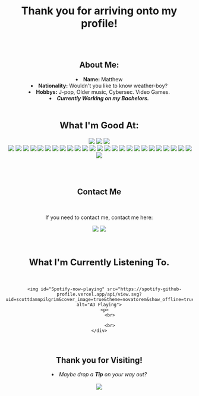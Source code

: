 <body>
<h1 align="center"> Thank you for arriving onto my profile!</h1>
<br>
<br>
<div>
    <h2 align="center"> About Me: </h2>
</div>
<div align="center">
    <li>
        <b>Name:</b> Matthew</li>
	</li>
    <li>
        <b>Nationality:</b> Wouldn't you like to know weather-boy?
    </li>
    <li>
        <b>Hobbys:</b> J-pop, Older music, Cybersec. Video Games.
    </li>
    <li>
        <b><i>Currently Working on my Bachelors.</i></b> 
    </li>
    <br>
</div>
<div>
    <h2 align="Center" style="font-size: 24px"> What I'm Good At:</h2>
    <p>
</div>
<div>
    <p align="center"><img src="https://a11ybadges.com/badge?logo=adobecreativecloud"/> <img src="https://img.shields.io/badge/html5%20-%23E34F26.svg?&style=for-the-badge&logo=html5&logoColor=white"/> <img src="https://img.shields.io/badge/css3%20-%231572B6.svg?&style=for-the-badge&logo=css3&logoColor=white"/><br>
         <img src="https://img.shields.io/badge/node.js%20-%2343853D.svg?&style=for-the-badge&logo=node.js&logoColor=white"/> <img src="https://img.shields.io/badge/javascript%20-%23323330.svg?&style=for-the-badge&logo=javascript&logoColor=%23F7DF1E"/> <img src="https://img.shields.io/badge/git%20-%23F05033.svg?&style=for-the-badge&logo=git&logoColor=white"/> <img src="https://img.shields.io/badge/github%20-%23121011.svg?&style=for-the-badge&logo=github&logoColor=white"/>
		<img src="https://img.shields.io/badge/bootstrap%20-%23563D7C.svg?&style=for-the-badge&logo=bootstrap&logoColor=white"/> <img src="https://img.shields.io/badge/markdown-%23000000.svg?&style=for-the-badge&logo=markdown&logoColor=white"/> <img src="https://img.shields.io/badge/shell_script%20-%23121011.svg?&style=for-the-badge&logo=gnu-bash&logoColor=white"/> 
		<img src="https://img.shields.io/badge/java-%23ED8B00.svg?&style=for-the-badge&logo=java&logoColor=white"/> <img src="https://img.shields.io/badge/c++%20-%2300599C.svg?&style=for-the-badge&logo=c%2B%2B&ogoColor=white"/> <img src="https://img.shields.io/badge/python%20-%2314354C.svg?&style=for-the-badge&logo=python&logoColor=white"/> 
		<img src="https://img.shields.io/badge/Google%20Cloud%20-%234285F4.svg?&style=for-the-badge&logo=google-cloud&logoColor=white"/> <img src="https://img.shields.io/badge/firebase%20-%23039BE5.svg?&style=for-the-badge&logo=firebase"/> <img src="https://img.shields.io/badge/apache%20-%23D42029.svg?&style=for-the-badge&logo=apache&logoColor=white"/> <img src="https://img.shields.io/badge/nginx%20-%23009639.svg?&style=for-the-badge&logo=nginx&logoColor=white"/> 
		<img src="https://img.shields.io/badge/mysql-%2300f.svg?&style=for-the-badge&logo=mysql&logoColor=white"/> <img src ="https://img.shields.io/badge/sqlite-%2307405e.svg?&style=for-the-badge&logo=sqlite&logoColor=white"/> <img src="https://img.shields.io/badge/github%20actions%20-%232671E5.svg?&style=for-the-badge&logo=github%20actions&logoColor=white"/> <img src="https://img.shields.io/badge/PyTorch%20-%23EE4C2C.svg?&style=for-the-badge&logo=PyTorch&logoColor=white" /> 
		<img src="https://img.shields.io/badge/TensorFlow%20-%23FF6F00.svg?&style=for-the-badge&logo=TensorFlow&logoColor=white"/> <img src="https://img.shields.io/badge/unity%20-%23000000.svg?&style=for-the-badge&logo=unity&logoColor=white"/> <img src="https://img.shields.io/badge/docker%20-%230db7ed.svg?&style=for-the-badge&logo=docker&logoColor=white"/> 
		<img src="https://img.shields.io/badge/-Raspberry%20Pi-C51A4A?style=for-the-badge&logo=Raspberry-Pi"/> <img src="https://a11ybadges.com/badge?logo=godotengine"/> <img src="https://a11ybadges.com/badge?logo=cisco"/> <img src="https://a11ybadges.com/badge?logo=linux"/> <img src="https://a11ybadges.com/badge?logo=vmware"/><br><br>
    </p>
    <br>
    <h2 align="center"> Contact Me </h2>
    <br>
    <p align="center">If you need to contact me, contact me here:</p>
    <p align="center"><a href="https://twitter.com/LewdSumihara" target="_blank"><img src="https://img.shields.io/badge/LewdSumihara%20-%231DA1F2.svg?&style=for-the-badge&logo=Twitter&logoColor=white"/></a> <a href="https://github.com/mattsumi" target="_blank"><img src="https://img.shields.io/badge/konekurosawa-%237289DA.svg?&style=for-the-badge&logo=discord&logoColor=white"/></a></p>
</div>
<br>
<div>
    <h2 align="center" style="font-size: 24px"> What I'm Currently Listening To.</h2>
    <br>
    <div align="center"><p>

        <img id="Spotify-now-playing" src="https://spotify-github-profile.vercel.app/api/view.svg?uid=scottdamnpilgrim&cover_image=true&theme=novatorem&show_offline=true&background_color=121212&interchange=false&bar_color=53b14f&bar_color_cover=false" alt="AD Playing">
        <p>
            <br>
			
            <br>
    </div>
<br>
<div>
<h2 align="center"> Thank you for Visiting! </h2>
 <div align="center">
    <li>
        <i>Maybe drop a <b>Tip</b> on your way out?</i></li>
	</li>
	<br>
<div align="center">
<a href="https://ko-fi.com/lewddsumihara" >
<img src="https://a11ybadges.com/badge?logo=kofi"/>
</div>
</div>
</body>